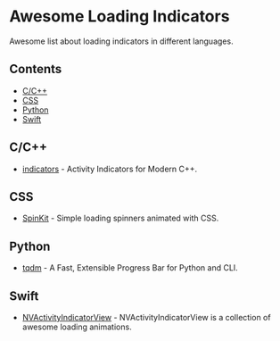 # Awesome Loading Indicators

Awesome list about loading indicators in different languages.

## Contents

* [C/C++](#cc)
* [CSS](#css)
* [Python](#python)
* [Swift](#swift)

## C/C++

* [indicators](https://github.com/p-ranav/indicators) - Activity Indicators for Modern C++.

## CSS

* [SpinKit](https://github.com/tobiasahlin/SpinKit) - Simple loading spinners animated with CSS.

## Python

* [tqdm](https://github.com/tqdm/tqdm) - A Fast, Extensible Progress Bar for Python and CLI.

## Swift

* [NVActivityIndicatorView](https://github.com/ninjaprox/NVActivityIndicatorView) - NVActivityIndicatorView is a collection of awesome loading animations.
